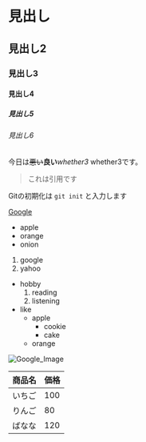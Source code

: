 # 見出し
## 見出し2
### 見出し3
#### 見出し4
##### 見出し5
###### 見出し6

今日は~~悪い~~**良い***whether3* whether3です。

> これは引用です
> 

Gitの初期化は `git init` と入力します

[Google](https://www.google.com/?hl=ja)

- apple
- orange
- onion

1. google
2. yahoo

- hobby
  1. reading
  2. listening
- like
  - apple
    - cookie
    - cake
  - orange

![Google_Image](https://www.google.com/images/branding/googlelogo/1x/googlelogo_color_272x92dp.png)

商品名 | 価格
----- | -----
いちご | 100
りんご | 80
ばなな | 120
